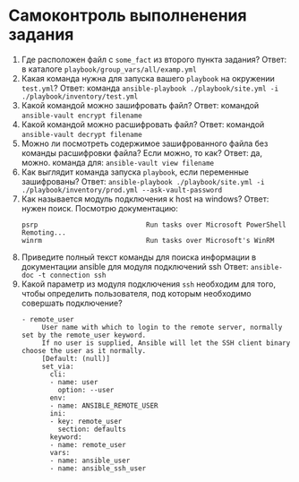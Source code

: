 # Самоконтроль выполненения задания

1. Где расположен файл с `some_fact` из второго пункта задания?
   Ответ: в каталоге `playbook/group_vars/all/examp.yml`
2. Какая команда нужна для запуска вашего `playbook` на окружении `test.yml`?
   Ответ: команда `ansible-playbook ./playbook/site.yml -i ./playbook/inventory/test.yml`
3. Какой командой можно зашифровать файл?
   Ответ: командой `ansible-vault encrypt filename`
4. Какой командой можно расшифровать файл?
   Ответ: командой `ansible-vault decrypt filename`
5. Можно ли посмотреть содержимое зашифрованного файла без команды расшифровки файла? Если можно, то как?
   Ответ: да, можно. команда для: `ansible-vault view filename`
6. Как выглядит команда запуска `playbook`, если переменные зашифрованы?
   Ответ: `ansible-playbook ./playbook/site.yml -i ./playbook/inventory/prod.yml --ask-vault-password`
7. Как называется модуль подключения к host на windows?
   Ответ: нужен поиск. Посмотрю документацию: 
   ```[alexvk@archbox playbook]$ ansible-doc -t connection -l | grep Microsoft
   psrp                           Run tasks over Microsoft PowerShell Remoting...
   winrm                          Run tasks over Microsoft's WinRM
   ```
8. Приведите полный текст команды для поиска информации в документации ansible для модуля подключений ssh
   Ответ: `ansible-doc -t connection ssh`
9. Какой параметр из модуля подключения `ssh` необходим для того, чтобы определить пользователя, под которым необходимо совершать подключение?
   ```
   - remote_user
        User name with which to login to the remote server, normally set by the remote_user keyword.
        If no user is supplied, Ansible will let the SSH client binary choose the user as it normally.
        [Default: (null)]
        set_via:
          cli:
          - name: user
            option: --user
          env:
          - name: ANSIBLE_REMOTE_USER
          ini:
          - key: remote_user
            section: defaults
          keyword:
          - name: remote_user
          vars:
          - name: ansible_user
          - name: ansible_ssh_user
   ```
   